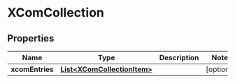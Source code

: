 

# XComCollection

## Properties

Name | Type | Description | Notes
------------ | ------------- | ------------- | -------------
**xcomEntries** | [**List&lt;XComCollectionItem&gt;**](XComCollectionItem.md) |  |  [optional]



